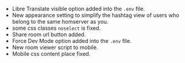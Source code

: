 - Libre Translate visible option added into the `.env` file.
- New appearance setting to simplify the hashtag view of users who belong to the same homserver as you.
- some css classes `noselect` is fixed.
- Share room url button added.
- Force Dev Mode option added into the `.env` file.
- New room viewer script to mobile.
- Mobile css content place fixed.
